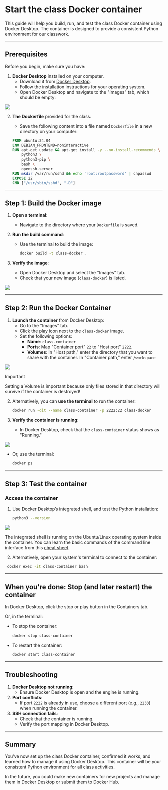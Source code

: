# Start the class Docker container

This guide will help you build, run, and test the class Docker container using Docker Desktop. The container is designed to provide a consistent Python environment for our classwork.

---

## Prerequisites

Before you begin, make sure you have:

1. **Docker Desktop** installed on your computer.
   - Download it from [Docker Desktop](https://www.docker.com/products/docker-desktop).
   - Follow the installation instructions for your operating system.
   - Open Docker Desktop and navigate to the "Images" tab, which should be empty:

![](p/docker-desktop-1.png)

2. **The Dockerfile** provided for the class.
   - Save the following content into a file named `Dockerfile` in a new directory on your computer:

   ```dockerfile
   FROM ubuntu:24.04
   ENV DEBIAN_FRONTEND=noninteractive
   RUN apt-get update && apt-get install -y --no-install-recommends \
       python3 \
       python3-pip \
       bash \
       openssh-server
   RUN mkdir /var/run/sshd && echo 'root:rootpassword' | chpasswd
   EXPOSE 22
   CMD ["/usr/sbin/sshd", "-D"]
   ```

---

## Step 1: Build the Docker image

1. **Open a terminal**:
   - Navigate to the directory where your `Dockerfile` is saved.

2. **Run the build command**:
   - Use the terminal to build the image:

     ```bash
     docker build -t class-docker .
     ```

3. **Verify the image**:
   - Open Docker Desktop and select the "Images" tab.
   - Check that your new image (`class-docker`) is listed.

![](p/docker-desktop-2.png)

---

## Step 2: Run the Docker Container

1. **Launch the container** from Docker Desktop:
   - Go to the "Images" tab.
   - Click the play icon next to the `class-docker` image.
   - Set the following options:
     - **Name**: `class-container`
     - **Ports**: Map "Container port" `22` to "Host port" `2222`.
     - **Volumes**: In "Host path," enter the directory that you want to share with the container.  In "Container path," enter `/workspace`

![](p/docker-desktop-3.png)

> [!IMPORTANT]  
> Setting a Volume is important because only files stored in that directory will survive if the container is destroyed!

2. Alternatively, you can **use the terminal** to run the container:

   ```bash
   docker run -dit --name class-container -p 2222:22 class-docker
   ```

3. **Verify the container is running**:
   - In Docker Desktop, check that the `class-container` status shows as "Running."

![](p/docker-desktop-4.png)

   - Or, use the terminal:

     ```bash
     docker ps
     ```

---

## Step 3: Test the container

### Access the container

1. Use Docker Desktop’s integrated shell, and test the Python installation:

   ```bash
   python3 --version
   ```

![](p/docker-desktop-5.png)

The integrated shell is running on the Ubuntu/Linux operating system inside the container.  You can learn the basic commands of the command line interface from this [cheat sheet](p/ubuntu-cli-cheat-sheet.pdf).

2. Alternatively, open your system's terminal to connect to the container:
 
  ```bash
   docker exec -it class-container bash
   ```


---

## When you're done: Stop (and later restart) the container

In Docker Desktop, click the stop or play button in the Containers tab.

Or, in the terminal:

- To stop the container:

  ```bash
  docker stop class-container
  ```

- To restart the container:
 
  ```bash
  docker start class-container
  ```

---

## Troubleshooting

1. **Docker Desktop not running**:
   - Ensure Docker Desktop is open and the engine is running.
2. **Port conflicts**:
   - If port `2222` is already in use, choose a different port (e.g., `2233`) when running the container.
3. **SSH connection fails**:
   - Check that the container is running.
   - Verify the port mapping in Docker Desktop.

---

## Summary

You’ve now set up the class Docker container, confirmed it works, and learned how to manage it using Docker Desktop. This container will be your consistent Python environment for all class activities.

In the future, you could make new containers for new projects and manage them in Docker Desktop or submit them to Docker Hub.